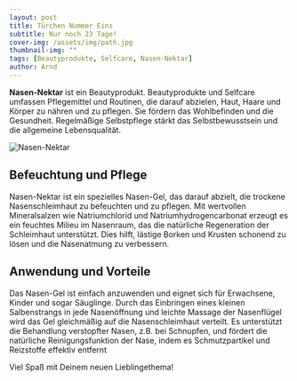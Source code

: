 ```yaml
---
layout: post
title: Türchen Nummer Eins
subtitle: Nur noch 23 Tage!
cover-img: /assets/img/path.jpg
thumbnail-img: ""
tags: [Beautyprodukte, Selfcare, Nasen-Nektar]
author: Arnd
---
```


**Nasen-Nektar** ist ein Beautyprodukt. Beautyprodukte und Selfcare umfassen Pflegemittel und Routinen, die darauf abzielen, Haut, Haare und Körper zu nähren und zu pflegen. Sie fördern das Wohlbefinden und die Gesundheit. Regelmäßige Selbstpflege stärkt das Selbstbewusstsein und die allgemeine Lebensqualität.

![Nasen-Nektar](https://taskoj.github.io/adfi/assets/img/NasenNektar.jpg)

## Befeuchtung und Pflege

Nasen-Nektar ist ein spezielles Nasen-Gel, das darauf abzielt, die trockene Nasenschleimhaut zu befeuchten und zu pflegen. Mit wertvollen Mineralsalzen wie Natriumchlorid und Natriumhydrogencarbonat erzeugt es ein feuchtes Milieu im Nasenraum, das die natürliche Regeneration der Schleimhaut unterstützt. Dies hilft, lästige Borken und Krusten schonend zu lösen und die Nasenatmung zu verbessern.

## Anwendung und Vorteile

Das Nasen-Gel ist einfach anzuwenden und eignet sich für Erwachsene, Kinder und sogar Säuglinge. Durch das Einbringen eines kleinen Salbenstrangs in jede Nasenöffnung und leichte Massage der Nasenflügel wird das Gel gleichmäßig auf die Nasenschleimhaut verteilt. Es unterstützt die Behandlung verstopfter Nasen, z.B. bei Schnupfen, und fördert die natürliche Reinigungsfunktion der Nase, indem es Schmutzpartikel und Reizstoffe effektiv entfernt

Viel Spaß mit Deinem neuen Lieblingethema!